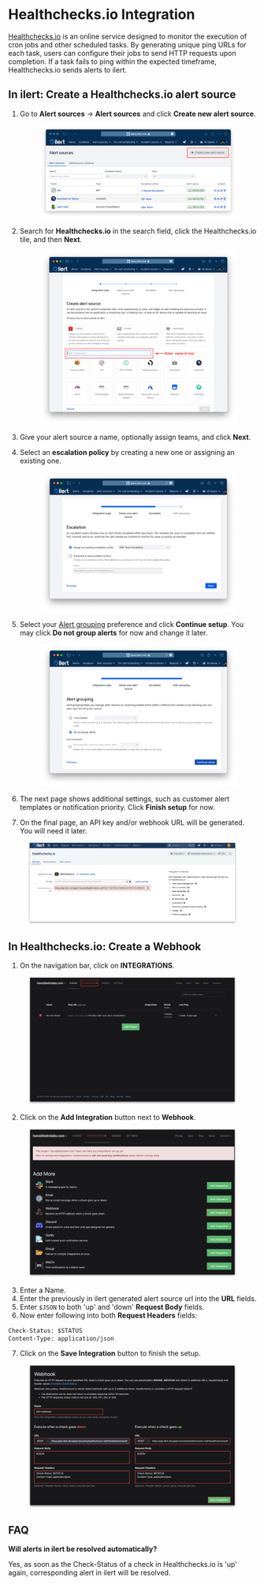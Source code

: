 # Healthchecks.io Integration

[Healthchecks.io](https://healthchecks.io/) is an online service designed to monitor the execution of cron jobs and other scheduled tasks. By generating unique ping URLs for each task, users can configure their jobs to send HTTP requests upon completion. If a task fails to ping within the expected timeframe, Healthchecks.io sends alerts to ilert.&#x20;

## In ilert: Create a Healthchecks.io alert source <a href="#create-alarm-source" id="create-alarm-source"></a>

1.  Go to **Alert sources** -> **Alert sources** and click **Create new alert source**.

    <figure><img src="../../.gitbook/assets/Screenshot 2023-08-28 at 10.21.10.png" alt=""><figcaption></figcaption></figure>
2.  Search for **Healthchecks.io** in the search field, click the Healthchecks.io tile, and then **Next**.&#x20;

    <figure><img src="../../.gitbook/assets/Screenshot 2023-08-28 at 10.24.23.png" alt=""><figcaption></figcaption></figure>
3. Give your alert source a name, optionally assign teams, and click **Next**.
4.  Select an **escalation policy** by creating a new one or assigning an existing one.

    <figure><img src="../../.gitbook/assets/Screenshot 2023-08-28 at 11.37.47.png" alt=""><figcaption></figcaption></figure>
5.  Select your [Alert grouping](../../alerting/alert-sources.md#alert-grouping) preference and click **Continue setup**. You may click **Do not group alerts** for now and change it later.&#x20;

    <figure><img src="../../.gitbook/assets/Screenshot 2023-08-28 at 11.38.24.png" alt=""><figcaption></figcaption></figure>
6. The next page shows additional settings, such as customer alert templates or notification priority. Click **Finish setup** for now.
7. On the final page, an API key and/or webhook URL will be generated. You will need it later.

<figure><img src="../../.gitbook/assets/il-1 (12).png" alt="" width="563"><figcaption></figcaption></figure>

## In Healthchecks.io: Create a Webhook

1. On the navigation bar, click on **INTEGRATIONS**.

<figure><img src="../../.gitbook/assets/1 (39).png" alt=""><figcaption></figcaption></figure>

2. Click on the **Add Integration** button next to **Webhook**.

<figure><img src="../../.gitbook/assets/2 (35).png" alt=""><figcaption></figcaption></figure>

3. Enter a Name.
4. Enter the previously in ilert generated alert source url into the **URL** fields.
5. Enter `$JSON` to both 'up' and 'down' **Request Body** fields.
6. Now enter following into both **Request Headers** fields:

```
Check-Status: $STATUS
Content-Type: application/json
```

7. Click on the **Save Integration** button to finish the setup.

<figure><img src="../../.gitbook/assets/3 (32).png" alt=""><figcaption></figcaption></figure>

## FAQ <a href="#faq" id="faq"></a>

**Will alerts in ilert be resolved automatically?**

Yes, as soon as the Check-Status of a check in Healthchecks.io is 'up' again, corresponding alert in ilert will be resolved.
